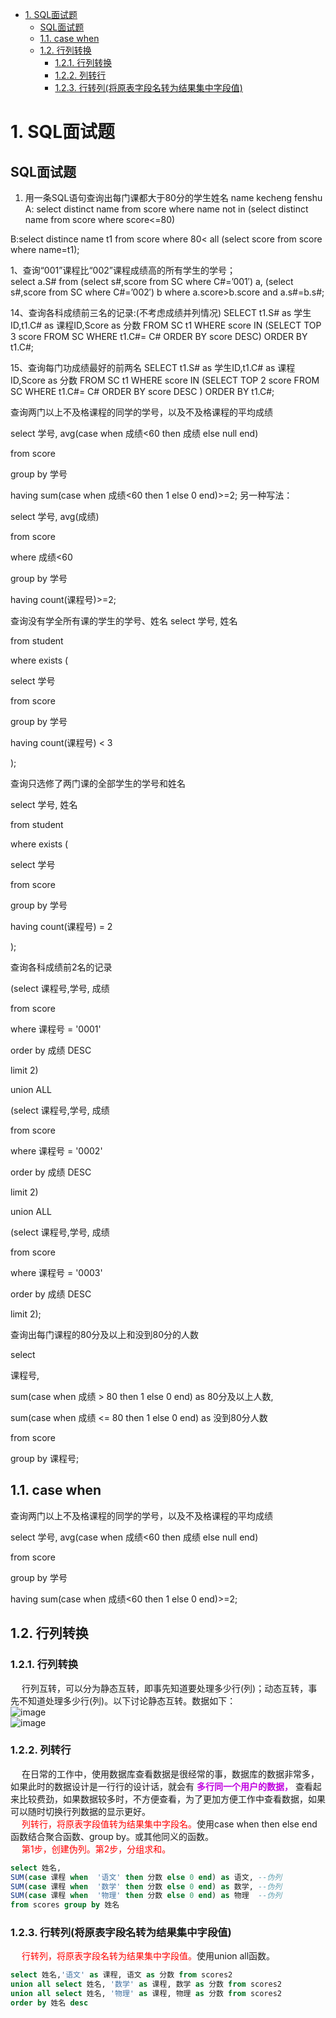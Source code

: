 <!-- TOC -->

- [1. SQL面试题](#1-sql面试题)
    - [SQL面试题](#sql面试题)
    - [1.1. case when](#11-case-when)
    - [1.2. 行列转换](#12-行列转换)
        - [1.2.1. 行列转换](#121-行列转换)
        - [1.2.2. 列转行](#122-列转行)
        - [1.2.3. 行转列(将原表字段名转为结果集中字段值)](#123-行转列将原表字段名转为结果集中字段值)

<!-- /TOC -->


# 1. SQL面试题  
<!--
https://www.cnblogs.com/smileberry/p/7411855.html
https://zhuanlan.zhihu.com/p/359621510

-->

## SQL面试题 
1. 用一条SQL语句查询出每门课都大于80分的学生姓名 name kecheng fenshu   
A: select distinct name from score where name not in (select distinct name from score where score<=80)  

B:select distince name t1 from score where 80< all (select score from score where name=t1);  


1、查询“001”课程比“002”课程成绩高的所有学生的学号；  
select a.S#
from (select s#,score from SC where C#=’001′) a,
(select s#,score from SC where C#=’002′) b
where a.score>b.score and a.s#=b.s#;   


14、查询各科成绩前三名的记录:(不考虑成绩并列情况)
SELECT t1.S# as 学生ID,t1.C# as 课程ID,Score as 分数
FROM SC t1
WHERE score IN (SELECT TOP 3 score
FROM SC
WHERE t1.C#= C#
ORDER BY score DESC)
ORDER BY t1.C#; 

15、查询每门功成绩最好的前两名
SELECT t1.S# as 学生ID,t1.C# as 课程ID,Score as 分数
FROM SC t1
WHERE score IN (SELECT TOP 2 score
FROM SC
WHERE t1.C#= C#
ORDER BY score DESC )
ORDER BY t1.C#;


查询两门以上不及格课程的同学的学号，以及不及格课程的平均成绩

select 学号, avg(case when 成绩<60 then 成绩 else null end)

from score

group by 学号

having sum(case when 成绩<60 then 1 else 0 end)>=2;
另一种写法：

select 学号, avg(成绩)

from score

where 成绩<60

group by 学号

having count(课程号)>=2;


查询没有学全所有课的学生的学号、姓名
select 学号, 姓名

from student

where exists (

select 学号

from score

group by 学号

having count(课程号) < 3

);


查询只选修了两门课的全部学生的学号和姓名

select 学号, 姓名

from student

where exists (

select 学号

from score

group by 学号

having count(课程号) = 2

);




查询各科成绩前2名的记录

(select 课程号,学号, 成绩

from score

where 课程号 = '0001'

order by 成绩 DESC

limit 2)

union ALL

(select 课程号,学号, 成绩

from score

where 课程号 = '0002'

order by 成绩 DESC

limit 2)

union ALL

(select 课程号,学号, 成绩

from score

where 课程号 = '0003'

order by 成绩 DESC

limit 2);


查询出每门课程的80分及以上和没到80分的人数

select

课程号,

sum(case when 成绩 > 80 then 1 else 0 end) as 80分及以上人数,

sum(case when 成绩 <= 80 then 1 else 0 end) as 没到80分人数

from score

group by 课程号;



## 1.1. case when  

查询两门以上不及格课程的同学的学号，以及不及格课程的平均成绩

select 学号, avg(case when 成绩<60 then 成绩 else null end)

from score

group by 学号

having sum(case when 成绩<60 then 1 else 0 end)>=2;



## 1.2. 行列转换  
### 1.2.1. 行列转换  
&emsp; 行列互转，可以分为静态互转，即事先知道要处理多少行(列)；动态互转，事先不知道处理多少行(列)。以下讨论静态互转。数据如下：  
![image](http://182.92.69.8:8081/img/SQL/sql-9.png)  
![image](http://182.92.69.8:8081/img/SQL/sql-10.png)  

### 1.2.2. 列转行  
&emsp; 在日常的工作中，使用数据库查看数据是很经常的事，数据库的数据非常多，如果此时的数据设计是一行行的设计话，就会有 **<font color = "clime">多行同一个用户的数据，</font>** 查看起来比较费劲，如果数据较多时，不方便查看，为了更加方便工作中查看数据，如果可以随时切换行列数据的显示更好。  
&emsp; <font color = "red">列转行，将原表字段值转为结果集中字段名。</font>使用case when then else end函数结合聚合函数、group by。或其他同义的函数。  
&emsp; <font color = "red">第1步，创建伪列。第2步，分组求和。</font>  

```sql
select 姓名,
SUM(case 课程 when  '语文' then 分数 else 0 end) as 语文, --伪列
SUM(case 课程 when  '数学' then 分数 else 0 end) as 数学, --伪列
SUM(case 课程 when  '物理' then 分数 else 0 end) as 物理  --伪列
from scores group by 姓名
```

### 1.2.3. 行转列(将原表字段名转为结果集中字段值)  
&emsp; <font color = "red">行转列，将原表字段名转为结果集中字段值。</font>使用union all函数。  

```sql
select 姓名,'语文' as 课程, 语文 as 分数 from scores2 
union all select 姓名, '数学' as 课程, 数学 as 分数 from scores2 
union all select 姓名, '物理' as 课程, 物理 as 分数 from scores2 
order by 姓名 desc
```

